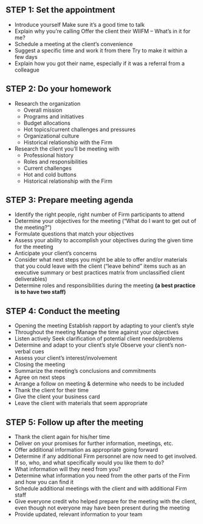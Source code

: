 ## STEP 1: Set the appointment

- Introduce yourself Make sure it’s a good time to talk
- Explain why you’re calling Offer the client their WIIFM – What’s in it for me?
- Schedule a meeting at the client’s convenience
- Suggest a specific time and work it from there Try to make it within a few days
- Explain how you got their name, especially if it was a referral from a colleague

## STEP 2: Do your homework

- Research the organization
  - Overall mission
  - Programs and initiatives
  - Budget allocations
  - Hot topics/current challenges and pressures
  - Organizational culture
  - Historical relationship with the Firm
- Research the client you’ll be meeting with
  - Professional history
  - Roles and responsibilities
  - Current challenges
  - Hot and cold buttons
  - Historical relationship with the Firm

## STEP 3: Prepare meeting agenda

- Identify the right people, right number of Firm participants to attend
- Determine your objectives for the meeting (“What do I want to get out of the meeting?”)
- Formulate questions that match your objectives
- Assess your ability to accomplish your objectives during the given time for the meeting
- Anticipate your client’s concerns 
- Consider what next steps you might be able to offer and/or materials that you could leave with the client (“leave behind” items such as an executive summary or best practices matrix from unclassified client deliverables)
- Determine roles and responsibilities during the meeting **(a best practice is to have two staff)**

## STEP 4: Conduct the meeting

- Opening the meeting Establish rapport by adapting to your client’s style
- Throughout the meeting Manage the time against your objectives
- Listen actively Seek clarification of potential client needs/problems
- Determine and adapt to your client’s style Observe your client’s non-verbal cues
- Assess your client’s interest/involvement 
- Closing the meeting
- Summarize the meeting’s conclusions and commitments
- Agree on next steps
- Arrange a follow on meeting & determine who needs to be included
- Thank the client for their time
- Give the client your business card
- Leave the client with materials that seem appropriate

## STEP 5: Follow up after the meeting

- Thank the client again for his/her time
- Deliver on your promises for further information, meetings, etc.
- Offer additional information as appropriate going forward
- Determine if any additional Firm personnel are now need to get involved. If so, who, and what specifically would you like them to do?
- What information will they need from you? 
- Determine what information you need from the other parts of the Firm and how you can find it
- Schedule additional meetings with the client and with additional Firm staff
- Give everyone credit who helped prepare for the meeting with the client, even though not everyone may have been present during the meeting
- Provide updated, relevant information to your team

